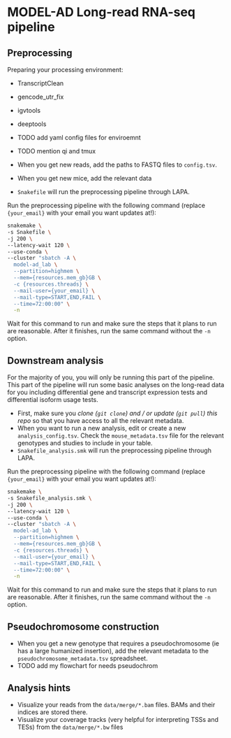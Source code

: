 # MODEL-AD Long-read RNA-seq pipeline


## Preprocessing
Preparing your processing environment:
* TranscriptClean
* gencode_utr_fix
* igvtools
* deeptools
* TODO add yaml config files for enviroemnt
* TODO mention qi and tmux


* When you get new reads, add the paths to FASTQ files to `config.tsv`.
* When you get new mice, add the relevant data
* `Snakefile` will run the preprocessing pipeline through LAPA.

Run the preprocessing pipeline with the following command (replace `{your_email}` with your email you want updates at!):
```bash
snakemake \
-s Snakefile \
-j 200 \
--latency-wait 120 \
--use-conda \
--cluster "sbatch -A \
  model-ad_lab \
  --partition=highmem \
  --mem={resources.mem_gb}GB \
  -c {resources.threads} \
  --mail-user={your_email} \
  --mail-type=START,END,FAIL \
  --time=72:00:00" \
  -n
```

Wait for this command to run and make sure the steps that it plans to run are reasonable. After it finishes, run the same command without the `-n` option.

## Downstream analysis

For the majority of you, you will only be running this part of the pipeline. This part of the pipeline will run some basic analyses on the long-read data for you including differential gene and transcript expression tests and differential isoform usage tests.

* First, make sure you *clone (`git clone`) and / or update (`git pull`) this repo* so that you have access to all the relevant metadata.
* When you want to run a new analysis, edit or create a new `analysis_config.tsv`. Check the `mouse_metadata.tsv` file for the relevant genotypes and studies to include in your table.
* `Snakefile_analysis.smk` will run the preprocessing pipeline through LAPA.

Run the preprocessing pipeline with the following command (replace `{your_email}` with your email you want updates at!):
```bash
snakemake \
-s Snakefile_analysis.smk \
-j 200 \
--latency-wait 120 \
--use-conda \
--cluster "sbatch -A \
  model-ad_lab \
  --partition=highmem \
  --mem={resources.mem_gb}GB \
  -c {resources.threads} \
  --mail-user={your_email} \
  --mail-type=START,END,FAIL \
  --time=72:00:00" \
  -n
```

Wait for this command to run and make sure the steps that it plans to run are reasonable. After it finishes, run the same command without the `-n` option.

## Pseudochromosome construction

* When you get a new genotype that requires a pseudochromosome (ie has a large humanized insertion), add the relevant metadata to the `pseudochromosome_metadata.tsv` spreadsheet.
* TODO add my flowchart for needs pseudochrom

## Analysis hints

* Visualize your reads from the `data/merge/*.bam` files. BAMs and their indices are stored there.
* Visualize your coverage tracks (very helpful for interpreting TSSs and TESs) from the `data/merge/*.bw` files
